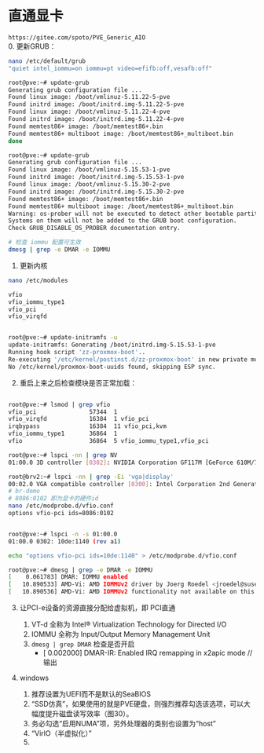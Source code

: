 # 直通显卡
`https://gitee.com/spoto/PVE_Generic_AIO`  
0. 更新GRUB：
```sh
nano /etc/default/grub
"quiet intel_iommu=on iommu=pt video=efifb:off,vesafb:off"

root@pve:~# update-grub
Generating grub configuration file ...
Found linux image: /boot/vmlinuz-5.11.22-5-pve
Found initrd image: /boot/initrd.img-5.11.22-5-pve
Found linux image: /boot/vmlinuz-5.11.22-4-pve
Found initrd image: /boot/initrd.img-5.11.22-4-pve
Found memtest86+ image: /boot/memtest86+.bin
Found memtest86+ multiboot image: /boot/memtest86+_multiboot.bin
done

root@pve:~# update-grub
Generating grub configuration file ...
Found linux image: /boot/vmlinuz-5.15.53-1-pve
Found initrd image: /boot/initrd.img-5.15.53-1-pve
Found linux image: /boot/vmlinuz-5.15.30-2-pve
Found initrd image: /boot/initrd.img-5.15.30-2-pve
Found memtest86+ image: /boot/memtest86+.bin
Found memtest86+ multiboot image: /boot/memtest86+_multiboot.bin
Warning: os-prober will not be executed to detect other bootable partitions.
Systems on them will not be added to the GRUB boot configuration.
Check GRUB_DISABLE_OS_PROBER documentation entry.

# 检查 iommu 配置可生效
dmesg | grep -e DMAR -e IOMMU
```

1. 更新内核
```sh 
nano /etc/modules

vfio
vfio_iommu_type1
vfio_pci
vfio_virqfd


root@pve:~# update-initramfs -u
update-initramfs: Generating /boot/initrd.img-5.15.53-1-pve
Running hook script 'zz-proxmox-boot'..
Re-executing '/etc/kernel/postinst.d/zz-proxmox-boot' in new private mount namespace..
No /etc/kernel/proxmox-boot-uuids found, skipping ESP sync.
```

2. 重启上来之后检查模块是否正常加载：

```sh 

root@pve:~# lsmod | grep vfio
vfio_pci               57344  1
vfio_virqfd            16384  1 vfio_pci
irqbypass              16384  11 vfio_pci,kvm
vfio_iommu_type1       36864  1
vfio                   36864  5 vfio_iommu_type1,vfio_pci

root@pve:~# lspci -nn | grep NV
01:00.0 3D controller [0302]: NVIDIA Corporation GF117M [GeForce 610M/710M/810M/820M / GT 620M/625M/630M/720M] [10de:1140] (rev a1)

root@brv2:~# lspci -nn | grep -Ei 'vga|display'
00:02.0 VGA compatible controller [0300]: Intel Corporation 2nd Generation Core Processor Family Integrated Graphics Controller [8086:0102] (rev 09)
# br-demo
# 8086:0102 即为显卡的硬件id
nano /etc/modprobe.d/vfio.conf
options vfio-pci ids=8086:0102


root@pve:~# lspci -n -s 01:00.0
01:00.0 0302: 10de:1140 (rev a1)

echo "options vfio-pci ids=10de:1140" > /etc/modprobe.d/vfio.conf

root@pve:~# dmesg | grep -e DMAR -e IOMMU
[    0.061783] DMAR: IOMMU enabled
[   10.890533] AMD-Vi: AMD IOMMUv2 driver by Joerg Roedel <jroedel@suse.de>
[   10.890536] AMD-Vi: AMD IOMMUv2 functionality not available on this system
```

3. 让PCI-e设备的资源直接分配给虚拟机，即 PCI直通
   1. VT-d 全称为 Intel® Virtualization Technology for Directed I/O
   2. IOMMU 全称为 Input/Output Memory Management Unit
   3. `dmesg | grep DMAR` 检查是否开启
      - [    0.002000] DMAR-IR: Enabled IRQ remapping in x2apic mode //输出 

4. windows 
   1. 推荐设置为UEFI而不是默认的SeaBIOS
   2. “SSD仿真”，如果使用的就是PVE硬盘，则强烈推荐勾选该选项，可以大幅度提升磁盘读写效率（图30）。
   3. 务必勾选“启用NUMA”项，另外处理器的类别也设置为“host”
   4. “VirlO（半虚拟化）”
   5. 